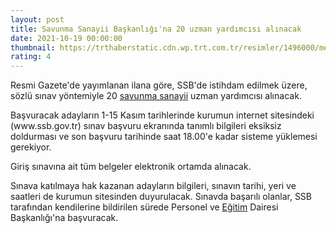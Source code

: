 ```yaml
--- 
layout: post
title: Savunma Sanayii Başkanlığı'na 20 uzman yardımcısı alınacak
date: 2021-10-19 00:00:00
thumbnail: https://trthaberstatic.cdn.wp.trt.com.tr/resimler/1496000/memur-ofis-calisan-1496147.jpg
rating: 4
---
```

<p>
	Resmi Gazete'de yayımlanan ilana göre, SSB'de istihdam edilmek üzere, sözlü sınav yöntemiyle 20 <a href="https://www.trthaber.com/etiket/savunma-sanayii/" target="_blank">savunma sanayii</a> uzman yardımcısı alınacak.</p>
<p>
	Başvuracak adayların 1-15 Kasım tarihlerinde kurumun internet sitesindeki (www.ssb.gov.tr) sınav başvuru ekranında tanımlı bilgileri eksiksiz doldurması ve son başvuru tarihinde saat 18.00'e kadar sisteme yüklemesi gerekiyor.</p>
<p>
	Giriş sınavına ait tüm belgeler elektronik ortamda alınacak.</p>
<p>
	Sınava katılmaya hak kazanan adayların bilgileri, sınavın tarihi, yeri ve saatleri de kurumun sitesinden duyurulacak. Sınavda başarılı olanlar, SSB tarafından kendilerine bildirilen sürede Personel ve <a href="https://www.trthaber.com/etiket/egitim/" target="_blank">Eğitim</a> Dairesi Başkanlığı'na başvuracak.</p>